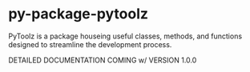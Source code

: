 # py-package-pytoolz

PyToolz is a package houseing useful classes, methods, and functions designed
to streamline the development process.

DETAILED DOCUMENTATION COMING w/ VERSION 1.0.0
